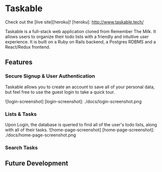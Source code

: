 # Taskable

Check out the [live site][heroku]!
[heroku]: http://www.taskable.tech/

Taskable is a full-stack web application cloned from Remember The Milk. It allows users to organize their todo lists with a friendly and intuitive user experience. It is built on a Ruby on Rails backend, a Postgres RDBMS and a React/Redux frontend.

## Features

### Secure Signup & User Authentication
Taskable allows you to create an account to save all of your personal data, but feel free to use the guest login to take a quick tour.

![login-screenshot]
[login-screenshot]: ./docs/login-screenshot.png

### Lists & Tasks
Upon Login, the database is queried to find all of the user's todo lists, along with all of their tasks.
![home-page-screenshot]
[home-page-screenshot]: ./docs/home-page-screenshot.png

### Search Tasks

## Future Development
